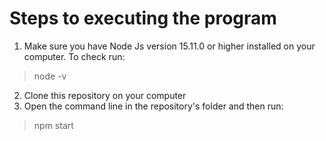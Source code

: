 # Steps to executing the program

1. Make sure you have Node Js version 15.11.0 or higher installed on your computer. To check run:
  > node -v
2. Clone this repository on your computer
3. Open the command line in the repository's folder and then run:
  > npm start
